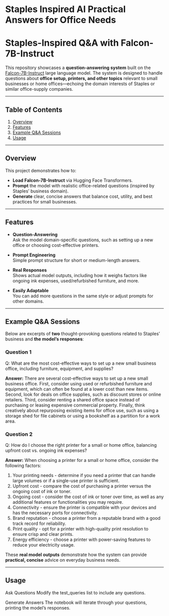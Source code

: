 # Staples Inspired AI Practical Answers for Office Needs

# Staples-Inspired Q&A with Falcon-7B-Instruct

This repository showcases a **question-answering system** built on the [Falcon-7B-Instruct](https://huggingface.co/tiiuae/falcon-7b-instruct) large language model. The system is designed to handle questions about **office setup, printers, and other topics** relevant to small businesses or home offices—echoing the domain interests of Staples or similar office-supply companies.

---

## Table of Contents

1. [Overview](#overview)  
2. [Features](#features)  
3. [Example Q&A Sessions](#example-qa-sessions)  
4. [Usage](#usage)  

---

## Overview

This project demonstrates how to:

- **Load Falcon-7B-Instruct** via Hugging Face Transformers.  
- **Prompt** the model with realistic office-related questions (inspired by Staples’ business domain).  
- **Generate** clear, concise answers that balance cost, utility, and best practices for small businesses.

---

## Features

- **Question-Answering**  
  Ask the model domain-specific questions, such as setting up a new office or choosing cost-effective printers.

- **Prompt Engineering**  
  Simple prompt structure for short or medium-length answers.

- **Real Responses**  
  Shows actual model outputs, including how it weighs factors like ongoing ink expenses, used/refurbished furniture, and more.

- **Easily Adaptable**  
  You can add more questions in the same style or adjust prompts for other domains.

---

## Example Q&A Sessions

Below are excerpts of **two** thought-provoking questions related to Staples’ business and **the model’s responses**:

### Question 1

Q: What are the most cost-effective ways to set up a new small business office, including furniture, equipment, and supplies?

**Answer:**
There are several cost-effective ways to set up a new small business office. First, consider using used or refurbished furniture and equipment, which can often be found at a lower cost than new items. Second, look for deals on office supplies, such as discount stores or online retailers. Third, consider renting a shared office space instead of purchasing or leasing expensive commercial property. Finally, think creatively about repurposing existing items for office use, such as using a storage shed for file cabinets or using a bookshelf as a partition for a work area.


### Question 2

Q: How do I choose the right printer for a small or home office, balancing upfront cost vs. ongoing ink expenses?

**Answer:**
When choosing a printer for a small or home office, consider the following factors:

1. Your printing needs - determine if you need a printer that can handle large volumes or if a single-use printer is sufficient.
2. Upfront cost - compare the cost of purchasing a printer versus the ongoing cost of ink or toner.
3. Ongoing cost - consider the cost of ink or toner over time, as well as any additional features or functionalities you may require.
4. Connectivity - ensure the printer is compatible with your devices and has the necessary ports for connectivity.
5. Brand reputation - choose a printer from a reputable brand with a good track record for reliability.
6. Print quality - opt for a printer with high-quality print resolution to ensure crisp and clear prints.
7. Energy efficiency - choose a printer with power-saving features to reduce your electricity usage.


These **real model outputs** demonstrate how the system can provide **practical, concise** advice on everyday business needs.

---

## Usage

Ask Questions
Modify the test_queries list to include any questions.

Generate Answers
The notebook will iterate through your questions, printing the model’s responses.

